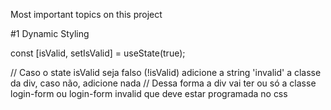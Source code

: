 Most important topics on this project 

#1 Dynamic Styling

const [isValid, setIsValid] = useState(true);

<!-- 
<div className={`login-form ${!isValid ? 'invalid' : ''}`}> 
  <input type="text" onChange={goalInputChangeHandler} />
</div> 
 -->
 
// Caso o state isValid seja falso (!isValid) adicione a string 'invalid' a classe da div, caso não, adicione nada
// Dessa forma a div vai ter ou só a classe login-form ou login-form invalid que deve estar programada no css

<!-- 
.form-control input {
  display: block;
  width: 100%;
  border: 1px solid #ccc;
  font: inherit;
  line-height: 1.5rem;
  padding: 0 0.25rem;
}

.form-control.invalid input {
  border-color: red;
  background: #ffd7d7;
}

 -->
